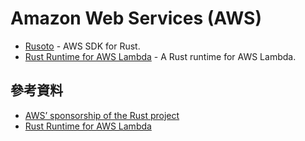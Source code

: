 # Amazon Web Services (AWS)

- [Rusoto](https://github.com/rusoto/rusoto) - AWS SDK for Rust.
- [Rust Runtime for AWS Lambda](https://github.com/awslabs/aws-lambda-rust-runtime) - A Rust runtime for AWS Lambda.

## 參考資料

- [AWS’ sponsorship of the Rust project](https://aws.amazon.com/tw/blogs/opensource/aws-sponsorship-of-the-rust-project/)
- [Rust Runtime for AWS Lambda](https://aws.amazon.com/tw/blogs/opensource/rust-runtime-for-aws-lambda/)
